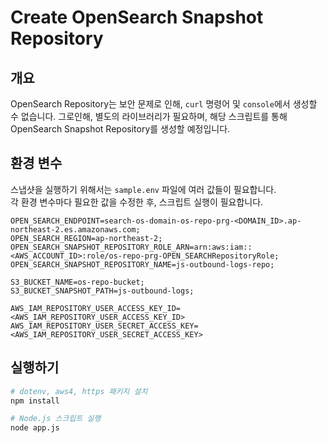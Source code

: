 # Create OpenSearch Snapshot Repository

## 개요
OpenSearch Repository는 보안 문제로 인해, `curl` 명령어 및 `console`에서 생성할 수 없습니다.
그로인해, 별도의 라이브러리가 필요하며, 해당 스크립트를 통해 OpenSearch Snapshot Repository를 생성할 예정입니다.


## 환경 변수
스냅샷을 실행하기 위해서는 `sample.env` 파일에 여러 값들이 필요합니다.  
각 환경 변수마다 필요한 값을 수정한 후, 스크립트 실행이 필요합니다.

``` dotenv
OPEN_SEARCH_ENDPOINT=search-os-domain-os-repo-prg-<DOMAIN_ID>.ap-northeast-2.es.amazonaws.com;
OPEN_SEARCH_REGION=ap-northeast-2;
OPEN_SEARCH_SNAPSHOT_REPOSITORY_ROLE_ARN=arn:aws:iam::<AWS_ACCOUNT_ID>:role/os-repo-prg-OPEN_SEARCHRepositoryRole;
OPEN_SEARCH_SNAPSHOT_REPOSITORY_NAME=js-outbound-logs-repo;

S3_BUCKET_NAME=os-repo-bucket;
S3_BUCKET_SNAPSHOT_PATH=js-outbound-logs;

AWS_IAM_REPOSITORY_USER_ACCESS_KEY_ID=<AWS_IAM_REPOSITORY_USER_ACCESS_KEY_ID>
AWS_IAM_REPOSITORY_USER_SECRET_ACCESS_KEY=<AWS_IAM_REPOSITORY_USER_SECRET_ACCESS_KEY>
```

## 실행하기
``` bash
# dotenv, aws4, https 패키지 설치 
npm install

# Node.js 스크립트 실행
node app.js
```


